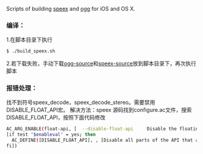 Scripts of building [speex][] and [ogg][] for iOS and OS X.

### 编译：
1.在脚本目录下执行
```sh
$ ./build_speex.sh
```
2.若下载失败，手动下载[ogg-source][]和[speex-source][]放到脚本目录下，再次执行脚本

### 报错处理：

找不到符号speex_decode，speex_decode_stereo。需要禁用DISABLE_FLOAT_API宏。
解决方法：speex 源码找到configure.ac文件，搜索DISABLE_FLOAT_API，按照下面代码修改

```sh
AC_ARG_ENABLE(float-api, [  --disable-float-api     Disable the floating-point API],
[if test "$enableval" = yes; then
  AC_DEFINE([DISABLE_FLOAT_API], , [Disable all parts of the API that are using floats])
fi])
```




[speex]: http://www.speex.org/
[ogg]: http://www.xiph.org/ogg/
[ogg-source]:  http://downloads.xiph.org/releases/ogg/libogg-1.3.5.tar.gz
[ speex-source]:  http://downloads.xiph.org/releases/speex/speex-1.2.1.tar.gz
